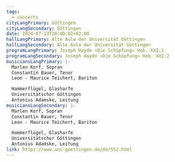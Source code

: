 ```yaml
---
tags:
  - concerts
cityLangPrimary: Göttingen
cityLangSecondary: Göttingen
date: 2024-07-13T20:00:02+02:00
hallLangPrimary: Alte Aula der Universität Göttingen
hallLangSecondary: Alte Aula der Universität Göttingen
programLangPrimary: Joseph Haydn »Die Schöpfung« Hob. XXI:2
programLangSecondary: Joseph Haydn »Die Schöpfung« Hob. XXI:2
musiciansLangPrimary: |-
  Marlen Korf, Sopran
  Constantin Bauer, Tenor
  Leon - Maurice Teichert, Bariton

  Hammerflügel, Glasharfe
  Universitätschor Göttingen
  Antonius Adamske, Leitung
musiciansLangSecondary: |-
  Marlen Korf, Sopran
  Constantin Bauer, Tenor
  Leon - Maurice Teichert, Bariton

  Hammerflügel, Glasharfe
  Universitätschor Göttingen
  Antonius Adamske, Leitung
link: https://www.uni-goettingen.de/de/552.html
---
```

